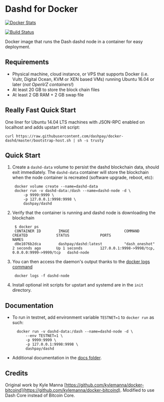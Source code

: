 Dashd for Docker
================

[![Docker Stats](http://dockeri.co/image/dashpay/dashd)](https://hub.docker.com/r/dashpay/dashd/)

[![Build Status](https://travis-ci.org/dashpay/docker-dashd.svg?branch=master)](https://travis-ci.org/dashpay/docker-dashd/)


Docker image that runs the Dash dashd node in a container for easy deployment.


Requirements
------------

* Physical machine, cloud instance, or VPS that supports Docker (i.e. Vultr, Digital Ocean, KVM or XEN based VMs) running Ubuntu 16.04 or later (*not OpenVZ containers!*)
* At least 20 GB to store the block chain files
* At least 2 GB RAM + 2 GB swap file


Really Fast Quick Start
-----------------------

One liner for Ubuntu 14.04 LTS machines with JSON-RPC enabled on localhost and adds upstart init script:

    curl https://raw.githubusercontent.com/dashpay/docker-dashd/master/bootstrap-host.sh | sh -s trusty


Quick Start
-----------

1. Create a `dashd-data` volume to persist the dashd blockchain data, should exit immediately.  The `dashd-data` container will store the blockchain when the node container is recreated (software upgrade, reboot, etc):

        docker volume create --name=dashd-data
        docker run -v dashd-data:/dash --name=dashd-node -d \
            -p 9999:9999 \
            -p 127.0.0.1:9998:9998 \
            dashpay/dashd

2. Verify that the container is running and dashd node is downloading the blockchain

        $ docker ps
        CONTAINER ID        IMAGE                         COMMAND             CREATED             STATUS              PORTS                                              NAMES
        d0e1076b2dca        dashpay/dashd:latest          "dash_oneshot"      2 seconds ago       Up 1 seconds        127.0.0.1:9998->9998/tcp, 0.0.0.0:9999->9999/tcp   dashd-node

3. You can then access the daemon's output thanks to the [docker logs command]( https://docs.docker.com/reference/commandline/cli/#logs)

        docker logs -f dashd-node

4. Install optional init scripts for upstart and systemd are in the `init` directory.


Documentation
-------------

* To run in testnet, add environment variable `TESTNET=1` to `docker run` as such:

        docker run -v dashd-data:/dash --name=dashd-node -d \
            --env TESTNET=1 \
            -p 9999:9999 \
            -p 127.0.0.1:9998:9998 \
            dashpay/dashd

* Additional documentation in the [docs folder](docs).

Credits
-------

Original work by Kyle Manna [https://github.com/kylemanna/docker-bitcoind](https://github.com/kylemanna/docker-bitcoind).
Modified to use Dash Core instead of Bitcoin Core.

